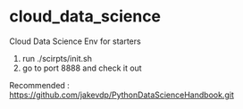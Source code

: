 # cloud_data_science
Cloud Data Science Env for starters


1. run ./scirpts/init.sh
2. go to port 8888 and check it out


Recommended : https://github.com/jakevdp/PythonDataScienceHandbook.git